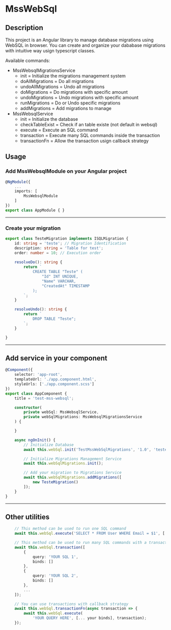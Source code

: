 # MssWebSql

## Description
This project is an Angular library to manage database migrations using WebSQL in browser. You can create and organize your dababase migrations with intuitive way usign typescript classes.

Available commands:
 - MssWebsqlMigrationsService
    - init = Initialize the migrations management system
    - doAllMigrations = Do all migrations
    - undoAllMigrations = Undo all migrations
    - doMigrations = Do migrations with specific amount
    - undoMigrations = Undo migrations with specific amount
    - runMigrations = Do or Undo specific migrations
    - addMigrations = Add migrations to manage
 - MssWebsqlService
    - init = Initialize the database
    - checkTableExist = Check if an table existe (not default in websql)
    - execute = Execute an SQL command
    - transaction = Execute many SQL commands inside the transaction
    - transactionFn = Allow the transaction usign callback strategy

## Usage

###  Add MssWebsqlModule on your Angular project

```typescript
@NgModule({
    ...
    imports: [
        MssWebsqlModule
    ]
})
export class AppModule { }
```

---
### Create your migration
```typescript
export class TesteMigration implements ISQLMigration {
    id: string = 'teste'; // Migration Identification
    description: string = 'Table for test';
    order: number = 10; // Execution order
    
    resolveDo(): string {
        return `
            CREATE TABLE "Teste" (
                "Id" INT UNIQUE, 
                "Name" VARCHAR, 
                "CreatedAt" TIMESTAMP
            );
        `;
    }

    resolveUndo(): string {
        return `
            DROP TABLE "Teste";
        `;
    }

}
```
---
## Add service in your component
```typescript
@Component({
    selector: 'app-root',
    templateUrl: './app.component.html',
    styleUrls: ['./app.component.scss']
})
export class AppComponent {
    title = 'test-mss-websql';

    constructor(
        private webSql: MssWebsqlService,
        private webSqlMigrations: MssWebsqlMigrationsService
    ) {

    }

    async ngOnInit() {
        // Initialize Database
        await this.webSql.init('TestMssWebSqlMigrations', '1.0', 'teste');

        // Initialize Migrations Management Service
        await this.webSqlMigrations.init();

        // Add your migration to Migrations Service
        await this.webSqlMigrations.addMigrations([
            new TesteMigration()
        ]);
    }
}
````

---
## Other utilities
```typescript
    // This method can be used to run one SQL command
    await this.webSql.execute('SELECT * FROM User WHERE Email = $1', ['test@email.com']);

    // This method can be used to run many SQL commands with a transaction
    await this.webSql.transaction([
        {
            query: 'YOUR SQL 1',
            binds: []
        },
        {
            query: 'YOUR SQL 2',
            binds: []
        },
        ...
    ]);

    // You can use transactions with callback strategy
    await this.webSql.transactionFn(async transaction => {
        await this.webSql.execute(
            'YOUR QUERY HERE', [... your binds], transaction);
    });
````

